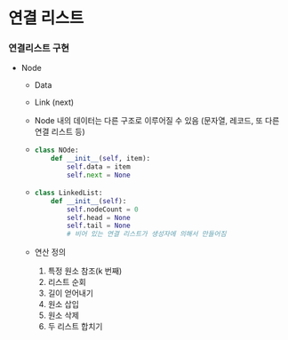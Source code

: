 # 연결 리스트

### 연결리스트 구현

- Node 

  - Data

  - Link (next)

  - Node 내의 데이터는 다른 구조로 이루어질 수 있음 (문자열, 레코드, 또 다른 연결 리스트 등)

  - ```python
    class NOde:
        def __init__(self, item):
            self.data = item
            self.next = None
    ```

  - ```python
    class LinkedList:
        def __init__(self):
            self.nodeCount = 0
            self.head = None
            self.tail = None
            # 비어 있는 연결 리스트가 생성자에 의해서 만들어짐
    ```

  - 연산 정의

    1. 특정 원소 참조(k 번째)
    2. 리스트 순회
    3. 길이 얻어내기
    4. 원소 삽입
    5. 원소 삭제
    6. 두 리스트 합치기

